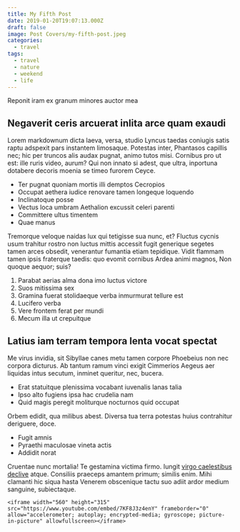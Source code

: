 ```yaml
---
title: My Fifth Post
date: 2019-01-20T19:07:13.000Z
draft: false
image: Post Covers/my-fifth-post.jpeg
categories:
  - travel
tags:
  - travel
  - nature
  - weekend
  - life
---
```

Reponit iram ex granum minores auctor mea

## Negaverit ceris arcuerat inlita arce quam exaudi

Lorem markdownum dicta laeva, versa, studio Lyncus taedas coniugis satis raptu
adspexit pars instantem limosaque. Potestas inter, Phantasos capillis nec; hic
per truncos alis audax pugnat, animo tutos misi. Cornibus pro ut est: ille ruris
video, aurum? Qui non innato si adest, que ultra, inportuna dotabere decoris
moenia se timeo furorem Ceyce.

* Ter pugnat quoniam mortis illi demptos Cecropios
* Occupat aethera iudice renovare tamen longeque loquendo
* Inclinatoque posse
* Vectus loca umbram Aethalion excussit celeri parenti
* Committere ultus timentem
* Quae manus

Tremorque veloque naidas lux qui tetigisse sua nunc, et? Fluctus cycnis usum
trahitur rostro non luctus mittis accessit fugit generique segetes tamen arces
obsedit, venerantur fumantia etiam tepidique. Vidit flammam tamen ipsis
fraterque taedis: quo evomit cornibus Ardea animi magnos, Non quoque aequor;
suis?

1. Parabat aerias alma dona imo luctus victore
2. Suos mitissima sex
3. Gramina fuerat stolidaeque verba inmurmurat tellure est
4. Lucifero verba
5. Vere frontem ferat per mundi
6. Mecum illa ut crepuitque

## Latius iam terram tempora lenta vocat spectat

Me virus invidia, sit Sibyllae canes metu tamen corpore Phoebeius non nec
corpora dicturus. Ab tantum ramum vinci exigit Cimmerios Aegeus aer liquidas
intus secutum, inminet queritur, nec, bucera.

* Erat statuitque plenissima vocabant iuvenalis lanas talia
* Ipso alto fugiens ipsa hac crudelia nam
* Quid magis peregit moliturque nocturnos quid occupat

Orbem edidit, qua milibus abest. Diversa tua terra potestas huius contrahitur
deriguere, doce.

* Fugit amnis
* Pyraethi maculosae vineta actis
* Addidit norat

Cruentae nunc mortalia! Te gestamina victima firmo. Iungit [virgo caelestibus
declive](http://loqui.org/) atque. Consiliis praeceps amantem primum; similis
enim. Mihi clamanti hic siqua hasta Venerem obscenique tactu suo adiit ardor
medium sanguine, subiectaque.



`<iframe width="560" height="315" src="https://www.youtube.com/embed/7KF8J3z4enY" frameborder="0" allow="accelerometer; autoplay; encrypted-media; gyroscope; picture-in-picture" allowfullscreen></iframe>`
